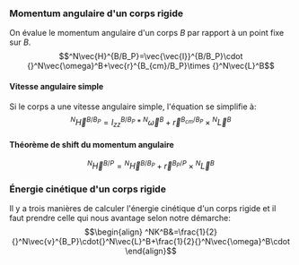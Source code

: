 ### Momentum angulaire d'un corps rigide
On évalue le momentum angulaire d'un corps $B$ par rapport à un point fixe sur $B$.
$$^N\vec{H}^{B/B_P}=\vec{\vec{I}}^{B/B_P}\cdot {}^N\vec{\omega}^B+\vec{r}^{B_{cm}/B_P}\times {}^N\vec{L}^B$$
#### Vitesse angulaire simple
Si le corps a une vitesse angulaire simple, l'équation se simplifie à:
$$^N\vec{H}^{B/B_P}=I^{B/B_P}_{zz}* {}^N\vec{\omega}^B+\vec{r}^{B_{cm}/B_P}\times {}^N\vec{L}^B$$
#### Théorème de shift du momentum angulaire
$$^N\vec{H}^{B/P}={}^N\vec{H}^{B/B_P}+\vec{r}^{B_P/P}\times {}^N\vec{L}^B$$
### Énergie cinétique d'un corps rigide
Il y a trois manières de calculer l'énergie cinétique d'un corps rigide et il faut prendre celle qui nous avantage selon notre démarche:
$$\begin{align}
^NK^B&=\frac{1}{2}{}^N\vec{v}^{B_P}\cdot{}^N\vec{L}^B+\frac{1}{2}{}^N\vec{\omega}^B\cdot
\end{align}$$